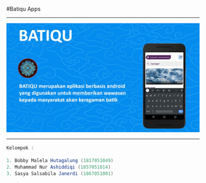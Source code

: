 #Batiqu Apps

---

![img](https://raw.githubusercontent.com/Tnembull/BatiquApp/main/app/src/main/res/drawable/poster.jpeg)

---

``` java
Kelompok :

1. Bobby Malela Hutagalung (1817051049)
2. Muhammad Nur Ashiddiqi (1857051014)
3. Sasya Salsabila Janerdi (1867051001)
```
